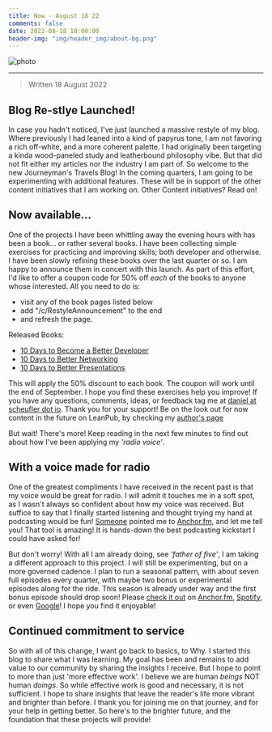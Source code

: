 ```yaml
---
title: Now - August 18 22
comments: false
date: 2022-08-18 10:00:00
header-img: "img/header_img/about-bg.png"
---
```


![photo](../img/page_img/clock.jpg)

---

>Written 18 August 2022

## Blog Re-stlye Launched!
In case you hadn't noticed, I've just launched a massive restyle of my blog. Where previously I had leaned into a kind of papyrus tone, I am not favoring a rich off-white, and a more coherent palette. I had originally been targeting a kinda wood-paneled study and leatherbound philosophy vibe. But that did not fit either my articles nor the industry I am part of. So welcome to the new Journeyman's Travels Blog! In the coming quarters, I am going to be experimenting with additional features. These will be in support of the other content initiatives that I am working on. Other Content initiatives? Read on!

## Now available...
One of the projects I have been whittling away the evening hours with has been a book... or rather several books. I have been collecting simple exercises for practicing and improving skills; both developer and otherwise. I have been slowly refining these books over the last quarter or so. I am happy to announce them in concert with this launch. As part of this effort, I'd like to offer a coupon code for 50% off _each_ of the books to anyone whose interested. All you need to do is:
 - visit any of the book pages listed below
 - add "/c/RestyleAnnouncement" to the end
 - and refresh the page.

Released Books:
- [10 Days to Become a Better Developer](https://leanpub.com/10days-betterdeveloper)
- [10 Days to Better Networking](https://leanpub.com/10days-betternetworking)
- [10 Days to Better Presentations](https://leanpub.com/10days-betterpresentations)

This will apply the 50% discount to each book. The coupon will work until the end of September. I hope you find these exercises help you improve! If you have any questions, comments, ideas, or feedback tag me at [daniel at scheufler dot io](mailto:daniel@scheufler.io). Thank you for your support! Be on the look out for now content in the future on LeanPub, by checking my [author's page](https://leanpub.com/u/danielscheufler)

But wait! There's more! Keep reading in the next few minutes to find out about how I've been applying my _'radio voice'_.

## With a voice made for radio
One of the greatest compliments I have received in the recent past is that my voice would be great for radio. I will admit it touches me in a soft spot, as I wasn't always so confident about how my voice was received. But suffice to say that I finally started listening and thought trying my hand at podcasting would be fun! [Someone](https://www.linkedin.com/in/inna-aracri/) pointed me to [Anchor.fm](https://anchor.fm), and let me tell you! That tool is amazing! It is hands-down the best podcasting kickstart I could have asked for! 

But don't worry! With all I am already doing, see _'father of five'_, I am taking a different approach to this project. I will still be experimenting, but on a more governed cadence. I plan to run a seasonal pattern, with about seven full episodes every quarter, with maybe two bonus or experimental episodes along for the ride. This season is already under way and the first bonus episode should drop soon! Please [check it out](https://anchor.fm/journeymans-travels) on [Anchor.fm](https://anchor.fm/journeymans-travels), [Spotify](https://open.spotify.com/show/36jPtU3rHKEE16CjwEoq8V), or even [Google](https://podcasts.google.com/feed/aHR0cHM6Ly9hbmNob3IuZm0vcy9hZjJjMjRjOC9wb2RjYXN0L3Jzcw)! I hope you find it enjoyable!

## Continued commitment to service
So with all of this change, I want go back to basics, to Why. I started this blog to share what I was learning. My goal has been and remains to add value to our community by sharing the insights I receive. But I hope to point to more than just 'more effective work'. I believe we are human _beings_ NOT human _doings_. So while effective work is good and necessary, it is not sufficient. I hope to share insights that leave the reader's life more vibrant and brighter than before. I thank you for joining me on that journey, and for your help in getting better. So here's to the brighter future, and the foundation that these projects will provide!
